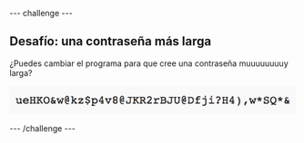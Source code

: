 --- challenge ---
## Desafío: una contraseña más larga
¿Puedes cambiar el programa para que cree una contraseña muuuuuuuuy larga?

![captura de pantalla](images/passwords-long.png)




--- /challenge ---